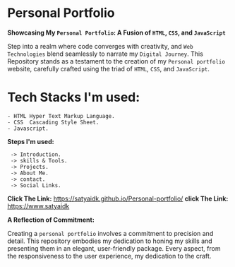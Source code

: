 # Personal Portfolio

**Showcasing My `Personal Portfolio`: A Fusion of `HTML`, `CSS`, and `JavaScript`**

Step into a realm where code converges with creativity, and `Web Technologies` blend seamlessly to narrate 
my `Digital Journey`. This Repository stands as a testament to the creation of my `Personal portfolio` website, 
carefully crafted using the triad of `HTML`, `CSS`, and `JavaScript`.

<h1>Tech Stacks I'm used:</h1> 

    - HTML Hyper Text Markup Language.
    - CSS  Cascading Style Sheet.
    - Javascript.

**Steps I'm used:**

     -> Introduction.
     -> skills & Tools.
     -> Projects.
     -> About Me.
     -> contact.
     -> Social Links.

**Click The Link:** https://satyaidk.github.io/Personal-portfolio/
**click The Link:** https://www.satyaidk


**A Reflection of Commitment:**

Creating a `personal portfolio` involves a commitment to precision and detail. This repository embodies my dedication to honing my skills and presenting them in an elegant, user-friendly package. Every aspect, from the responsiveness to the user experience, my dedication to the craft.
